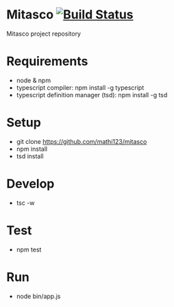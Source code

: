 # Mitasco [![Build Status](https://travis-ci.com/mathi123/mitasco.svg?token=higJw8z1ADo9Wsy5x1nX&branch=master)](https://travis-ci.com/mathi123/mitasco)

Mitasco project repository

# Requirements

- node & npm
- typescript compiler: npm install -g typescript
- typescript definition manager (tsd): npm install -g tsd

# Setup
- git clone https://github.com/mathi123/mitasco
- npm install
- tsd install

# Develop
- tsc -w

# Test
- npm test

# Run
- node bin/app.js
